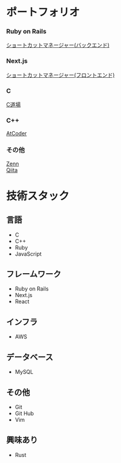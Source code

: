 # ポートフォリオ
### Ruby on Rails
[ショートカットマネージャー(バックエンド)](https://github.com/gostachan/shortcuts-main)

### Next.js
[ショートカットマネージャー(フロントエンド)](https://rocky-iron-0a0.notion.site/fb73d265821a4c83852971d15e35187c)

### C
[C道場](https://github.com/gostachan/C-Practice-Dojo)

### C++
[AtCoder](https://atcoder.jp/users/gostachan)

### その他
[Zenn](https://zenn.dev/gostachan)\
[Qiita](https://qiita.com/gostachan)

# 技術スタック
## 言語
* C
* C++
* Ruby
* JavaScript
## フレームワーク
* Ruby on Rails
* Next.js
* React
## インフラ
* AWS
## データベース
* MySQL
## その他
* Git
* Git Hub
* Vim
## 興味あり
* Rust
